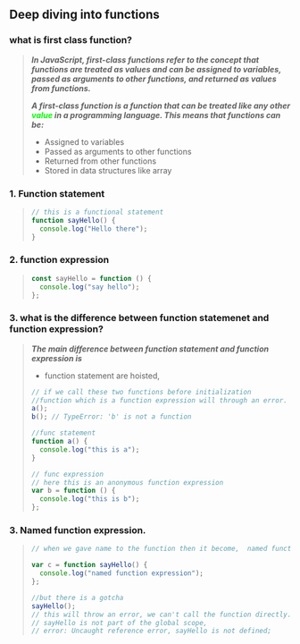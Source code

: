 ## Deep diving into functions

### what is first class function?

> **_In JavaScript, first-class functions refer to the concept that functions are treated as values and can be assigned to variables, passed as arguments to other functions, and returned as values from functions._**
>
> **_A first-class function is a function that can be treated like any other <span style="color:lime;">value</span> in a programming language. This means that functions can be:_**
>
> - Assigned to variables
> - Passed as arguments to other functions
> - Returned from other functions
> - Stored in data structures like array

### 1. Function statement

> ```js
> // this is a functional statement
> function sayHello() {
>   console.log("Hello there");
> }
> ```

### 2. function expression

> ```js
> const sayHello = function () {
>   console.log("say hello");
> };
> ```

### 3. what is the difference between function statemenet and function expression?

> **_The main difference between function statement and function expression is_**
>
> - function statement are hoisted,
>
> ```js
> // if we call these two functions before initialization
> //function which is a function expression will through an error.
> a();
> b(); // TypeError: 'b' is not a function
>
> //func statement
> function a() {
>   console.log("this is a");
> }
>
> // func expression
> // here this is an anonymous function expression
> var b = function () {
>   console.log("this is b");
> };
> ```

### 3. Named function expression.

> ```js
> // when we gave name to the function then it become,  named function expression.
>
> var c = function sayHello() {
>   console.log("named function expression");
> };
>
> //but there is a gotcha
> sayHello();
> // this will throw an error, we can't call the function directly.
> // sayHello is not part of the global scope,
> // error: Uncaught reference error, sayHello is not defined;
> ```

